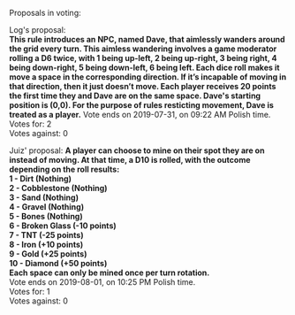 Proposals in voting:  

Log's proposal:  
**This rule introduces an NPC, named Dave, that aimlessly wanders around the grid every turn. This aimless wandering involves a game moderator rolling a D6 twice, with 1 being up-left, 2 being up-right, 3 being right, 4 being down-right, 5 being down-left, 6 being left. Each dice roll makes it move a space in the corresponding direction. If it’s incapable of moving in that direction, then it just doesn’t move. Each player receives 20 points the first time they and Dave are on the same space. Dave's starting position is (0,0). For the purpose of rules resticting movement, Dave is treated as a player.**
Vote ends on 2019-07-31, on 09:22 AM Polish time.  
Votes for: 2  
Votes against: 0  

Juiz' proposal:
**A player can choose to mine on their spot they are on instead of moving. At that time, a D10 is rolled, with the outcome depending on the roll results:  
1 - Dirt (Nothing)  
2 - Cobblestone (Nothing)  
3 - Sand (Nothing)  
4 - Gravel (Nothing)  
5 - Bones (Nothing)  
6 - Broken Glass (-10 points)  
7 - TNT (-25 points)  
8 - Iron (+10 points)  
9 - Gold (+25 points)  
10 - Diamond (+50 points)  
Each space can only be mined once per turn rotation.**  
Vote ends on 2019-08-01, on 10:25 PM Polish time.  
Votes for: 1  
Votes against: 0  
